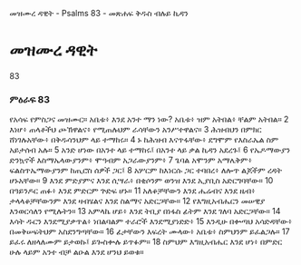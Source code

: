 ﻿
 መዝሙረ ዳዊት - Psalms 83 - መጽሐፍ ቅዱስ ብሉይ ኪዳን
# መዝሙረ ዳዊት
83
### ምዕራፍ 83
የአሳፍ የምስጋና መዝሙር። 
 አቤቱ፥ እንደ አንተ ማን ነው? አቤቱ፥ ዝም አትበል፥ ቸልም አትበል።
2  እነሆ፥ ጠላቶችህ ጮኽዋልና፥ የሚጠሉህም ራሳቸውን አንሥተዋልና።
3  ሕዝብህን በምክር ሸነገሉአቸው፥ በቅዱሳንህም ላይ ተማከሩ።
4  ኑ ከሕዝብ እናጥፋቸው፥ ደግሞም የእስራኤል ስም አይታሰብ አሉ።
5  አንድ ሆነው በአንተ ላይ ተማከሩ፤ በአንተ ላይ ቃል ኪዳን አደረጉ፤
6  የኤዶማውያን ድንኳኖች እስማኤላውያንም፥ ሞዓብም አጋራውያንም፥
7  ጌባል አሞንም አማሌቅም፥ ፍልስጥኤማውያንም ከጢሮስ ሰዎች ጋር፤
8  አሦርም ከእነርሱ ጋር ተባበረ፥ ለሎጥ ልጆችም ረዳት ሆኑአቸው።
9  እንደ ምድያምና እንደ ሲሣራ፥ በቂሶንም ወንዝ እንደ ኢያቢስ አድርግባቸው።
10  በዓይንዶር ጠፉ፥ እንደ ምድርም ጕድፍ ሆኑ።
11  አለቆቻቸውን እንደ ሔሬብና እንደ ዜብ፥ ታላላቆቻቸውንም እንደ ዛብሄልና እንደ ስልማና አድርጋቸው።
12  የእግዚአብሔርን መሠዊያ እንወርሳለን የሚሉትን።
13  አምላኬ ሆይ፥ እንደ ትቢያ በነፋስ ፊትም እንደ ገለባ አድርጋቸው።
14  እሳት ዱርን እንደሚያቃጥል፥ ነበልባልም ተራሮች እንደሚያነድድ፥
15  እንዲሁ በቍጣህ አሳድዳቸው፥ በመቅሠፍትህም አስደንግጣቸው።
16  ፊታቸውን እፍረት ሙላው፥ አቤቱ፥ ስምህንም ይፈልጋሉ።
17  ይፈሩ ለዘላለሙም ይታወኩ፤ ይጐስቍሉ ይጥፉም።
18  ስምህም እግዚአብሔር እንደ ሆነ፥ በምድር ሁሉ ላይም አንተ ብቻ ልዑል እንደ ሆንህ ይወቁ። 
